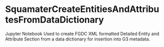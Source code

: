 # SquamaterCreateEntitiesAndAttributesFromDataDictionary
Jupyter Notebook Used to create FGDC XML formatted Detailed Entity and Attribute Section from a data dictionary for insertion into G3 metadata.
